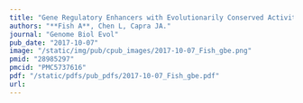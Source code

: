 ```yaml
---
title: "Gene Regulatory Enhancers with Evolutionarily Conserved Activity Are More Pleiotropic than Those with Species-Specific Activity"
authors: "**Fish A**, Chen L, Capra JA."
journal: "Genome Biol Evol"
pub_date: "2017-10-07"
image: "/static/img/pub/cpub_images/2017-10-07_Fish_gbe.png"
pmid: "28985297"
pmcid: "PMC5737616"
pdf: "/static/pdfs/pub_pdfs/2017-10-07_Fish_gbe.pdf"
url: 
---
```

